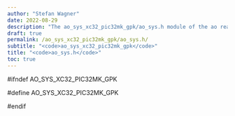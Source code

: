 ```yaml
---
author: "Stefan Wagner"
date: 2022-08-29
description: "The ao_sys_xc32_pic32mk_gpk/ao_sys.h module of the ao real-time operating system."
draft: true
permalink: /ao_sys_xc32_pic32mk_gpk/ao_sys.h/ 
subtitle: "<code>ao_sys_xc32_pic32mk_gpk</code>"
title: "<code>ao_sys.h</code>"
toc: true
---
```


#ifndef AO_SYS_XC32_PIC32MK_GPK

#define AO_SYS_XC32_PIC32MK_GPK

#endif

